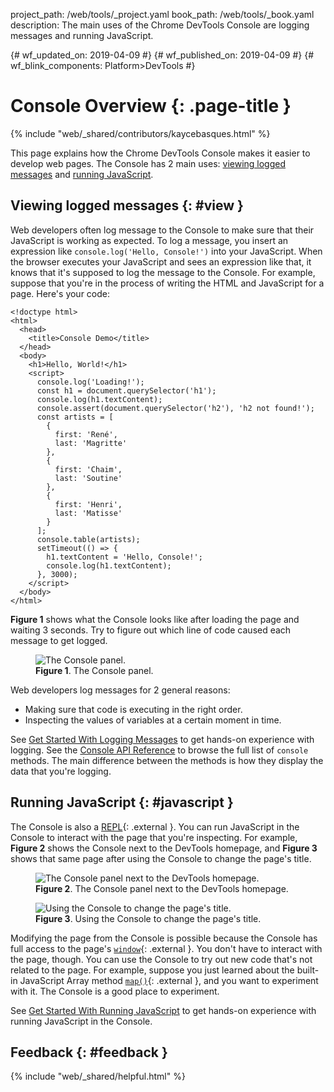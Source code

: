project_path: /web/tools/_project.yaml
book_path: /web/tools/_book.yaml
description: The main uses of the Chrome DevTools Console are logging messages and running JavaScript.

{# wf_updated_on: 2019-04-09 #}
{# wf_published_on: 2019-04-09 #}
{# wf_blink_components: Platform>DevTools #}

# Console Overview {: .page-title }

{% include "web/_shared/contributors/kaycebasques.html" %}

This page explains how the Chrome DevTools Console makes it easier to develop web pages.
The Console has 2 main uses: [viewing logged messages](#view) and [running JavaScript](#javascript).

## Viewing logged messages {: #view }

Web developers often log message to the Console to make sure that their JavaScript is working as expected.
To log a message, you insert an expression like `console.log('Hello, Console!')` into your JavaScript.
When the browser executes your JavaScript and sees an expression like that, it knows that it's supposed to
log the message to the Console. For example, suppose that you're in the process of writing the HTML and
JavaScript for a page. Here's your code:

    <!doctype html>
    <html>
      <head>
        <title>Console Demo</title>
      </head>
      <body>
        <h1>Hello, World!</h1>
        <script>
          console.log('Loading!');
          const h1 = document.querySelector('h1');
          console.log(h1.textContent);
          console.assert(document.querySelector('h2'), 'h2 not found!');
          const artists = [
            {
              first: 'René',
              last: 'Magritte'
            },
            {
              first: 'Chaim',
              last: 'Soutine'
            },
            {
              first: 'Henri',
              last: 'Matisse'
            }
          ];
          console.table(artists);
          setTimeout(() => {
            h1.textContent = 'Hello, Console!';
            console.log(h1.textContent);
          }, 3000);
        </script>
      </body>
    </html>

**Figure 1** shows what the Console looks like after loading the page and waiting 3 seconds. Try to figure out which
line of code caused each message to get logged.

<figure>
  <img src="/web/tools/chrome-devtools/console/images/overviewlogging.png"
       alt="The Console panel."/>
  <figcaption>
    <b>Figure 1</b>. The Console panel.
  </figcaption>
</figure>

Web developers log messages for 2 general reasons:

* Making sure that code is executing in the right order.
* Inspecting the values of variables at a certain moment in time.

See [Get Started With Logging Messages](/web/tools/chrome-devtools/console/log) to get hands-on experience
with logging. See the [Console API Reference](/web/tools/chrome-devtools/console/api) to browse the full list
of `console` methods. The main difference between the methods is how they display the data
that you're logging.

## Running JavaScript {: #javascript }

The Console is also a [REPL](https://en.wikipedia.org/wiki/Read%E2%80%93eval%E2%80%93print_loop){: .external }.
You can run JavaScript in the Console to interact with the page that you're inspecting. For example, **Figure 2**
shows the Console next to the DevTools homepage, and **Figure 3** shows that same page after using the Console
to change the page's title.

<figure>
  <img src="/web/tools/chrome-devtools/console/images/overviewjs1.png"
       alt="The Console panel next to the DevTools homepage."/>
  <figcaption>
    <b>Figure 2</b>. The Console panel next to the DevTools homepage.
  </figcaption>
</figure>

<figure>
  <img src="/web/tools/chrome-devtools/console/images/overviewjs2.png"
       alt="Using the Console to change the page's title."/>
  <figcaption>
    <b>Figure 3</b>. Using the Console to change the page's title.
  </figcaption>
</figure>

[window]: https://developer.mozilla.org/en-US/docs/Web/API/Window
[map]: https://developer.mozilla.org/en-US/docs/Web/JavaScript/Reference/Global_Objects/Array/map

Modifying the page from the Console is possible because the Console has full access to the 
page's [`window`][window]{: .external }. You don't have to interact with the page, though. You can 
use the Console to try out new code that's not related to the page. For example, suppose you just learned
about the built-in JavaScript Array method [`map()`][map]{: .external }, and you want to experiment with it.
The Console is a good place to experiment.

See [Get Started With Running JavaScript](/web/tools/chrome-devtools/console/javascript) to get hands-on
experience with running JavaScript in the Console.

## Feedback {: #feedback }

{% include "web/_shared/helpful.html" %}
